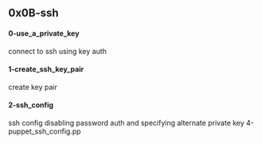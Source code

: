 ## 0x0B-ssh
#### 0-use_a_private_key
connect to ssh using key auth
#### 1-create_ssh_key_pair
create key pair
#### 2-ssh_config
ssh config disabling password auth and specifying alternate private key
4-puppet_ssh_config.pp
